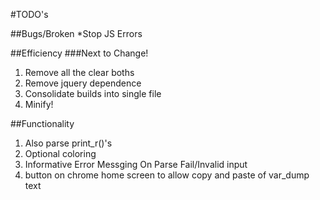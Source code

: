 #TODO's

##Bugs/Broken
*Stop JS Errors

##Efficiency
###Next to Change!
1. Remove all the clear boths
2. Remove jquery dependence
3. Consolidate builds into single file
4. Minify!

##Functionality
1. Also parse print_r()'s
2. Optional coloring
3. Informative Error Messging On Parse Fail/Invalid input
4. button on chrome home screen to allow copy and paste of var_dump text

